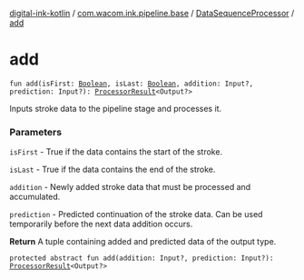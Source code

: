 [digital-ink-kotlin](../../index.md) / [com.wacom.ink.pipeline.base](../index.md) / [DataSequenceProcessor](index.md) / [add](./add.md)

# add

`fun add(isFirst: `[`Boolean`](https://kotlinlang.org/api/latest/jvm/stdlib/kotlin/-boolean/index.html)`, isLast: `[`Boolean`](https://kotlinlang.org/api/latest/jvm/stdlib/kotlin/-boolean/index.html)`, addition: Input?, prediction: Input?): `[`ProcessorResult`](../-processor-result/index.md)`<Output?>`

Inputs stroke data to the pipeline stage and processes it.

### Parameters

`isFirst` - True if the data contains the start of the stroke.

`isLast` - True if the data contains the end of the stroke.

`addition` - Newly added stroke data that must be processed and accumulated.

`prediction` - Predicted continuation of the stroke data. Can be used temporarily before the next data addition occurs.

**Return**
A tuple containing added and predicted data of the output type.

`protected abstract fun add(addition: Input?, prediction: Input?): `[`ProcessorResult`](../-processor-result/index.md)`<Output?>`